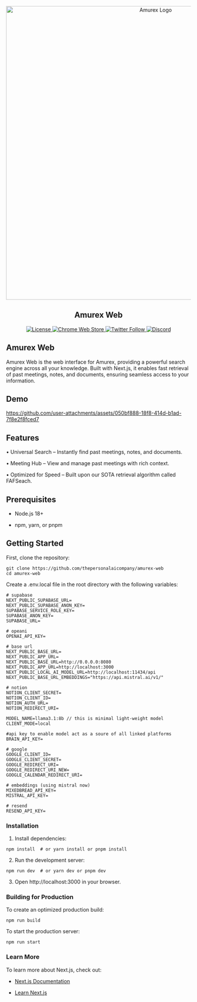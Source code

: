 <div align="center">
  <img src="https://github.com/user-attachments/assets/5ceec814-a0e5-45c4-84a9-9001000ff3c5" alt="Amurex Logo" width="800" />

  <h2>Amurex Web</h2>

  <p>
    <a href="https://github.com/thepersonalaicompany/amurex/blob/main/LICENSE">
      <img src="https://img.shields.io/badge/license-AGPL--3.0-blue.svg" alt="License" />
    </a>
    <a href="https://chrome.google.com/webstore/detail/amurex/dckidmhhpnfhachdpobgfbjnhfnmddmc">
      <img src="https://img.shields.io/chrome-web-store/v/dckidmhhpnfhachdpobgfbjnhfnmddmc.svg" alt="Chrome Web Store" />
    </a>
    <a href="https://twitter.com/thepersonalaico">
      <img src="https://img.shields.io/twitter/follow/thepersonalaico?style=social" alt="Twitter Follow" />
    </a>
    <a href="https://discord.gg/ftUdQsHWbY">
      <img alt="Discord" src="https://img.shields.io/discord/1306591395804348476">
    </a>
  </p>
</div>



## Amurex Web

Amurex Web is the web interface for Amurex, providing a powerful search engine across all your knowledge. Built with Next.js, it enables fast retrieval of past meetings, notes, and documents, ensuring seamless access to your information.

## Demo



https://github.com/user-attachments/assets/050bf888-18f8-414d-b1ad-7f8e2f8fced7



## Features

• Universal Search – Instantly find past meetings, notes, and documents.

• Meeting Hub – View and manage past meetings with rich context.

• Optimized for Speed – Built upon our SOTA retrieval algorithm called FAFSeach.

## Prerequisites

- Node.js 18+

- npm, yarn, or pnpm

## Getting Started

First, clone the repository:
```
git clone https://github.com/thepersonalaicompany/amurex-web
cd amurex-web
```

Create a .env.local file in the root directory with the following variables:
```
# supabase
NEXT_PUBLIC_SUPABASE_URL=
NEXT_PUBLIC_SUPABASE_ANON_KEY=
SUPABASE_SERVICE_ROLE_KEY=
SUPABASE_ANON_KEY=
SUPABASE_URL=

# opeani
OPENAI_API_KEY=

# base url
NEXT_PUBLIC_BASE_URL=
NEXT_PUBLIC_APP_URL=
NEXT_PUBLIC_BASE_URL=http://0.0.0.0:8080
NEXT_PUBLIC_APP_URL=http://localhost:3000
NEXT_PUBLIC_LOCAL_AI_MODEL_URL=http://localhost:11434/api
NEXT_PUBLIC_BASE_URL_EMBEDDINGS="https://api.mistral.ai/v1/"

# notion
NOTION_CLIENT_SECRET=
NOTION_CLIENT_ID=
NOTION_AUTH_URL=
NOTION_REDIRECT_URI=

MODEL_NAME=llama3.1:8b // this is minimal light-weight model
CLIENT_MODE=local

#api key to enable model act as a soure of all linked platforms
BRAIN_API_KEY=

# google
GOOGLE_CLIENT_ID=
GOOGLE_CLIENT_SECRET=
GOOGLE_REDIRECT_URI=
GOOGLE_REDIRECT_URI_NEW=
GOOGLE_CALENDAR_REDIRECT_URI=

# embeddings (using mistral now)
MIXEDBREAD_API_KEY=
MISTRAL_API_KEY=

# resend
RESEND_API_KEY=
```

### Installation

1. Install dependencies:
```
npm install  # or yarn install or pnpm install
```

2. Run the development server:


```
npm run dev  # or yarn dev or pnpm dev
```

3. Open http://localhost:3000 in your browser.

### Building for Production

To create an optimized production build:
```
npm run build
```

To start the production server:
```
npm run start
```

### Learn More

To learn more about Next.js, check out:

- [Next.js Documentation](https://nextjs.org/docs)

- [Learn Next.js](https://nextjs.org/docs)

